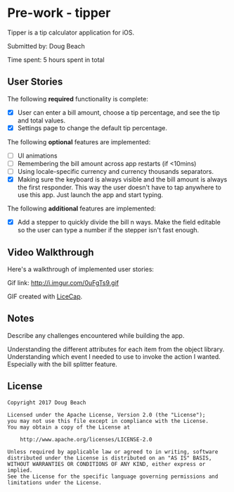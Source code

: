 # Pre-work - tipper

Tipper is a tip calculator application for iOS.

Submitted by: Doug Beach

Time spent: 5 hours spent in total

## User Stories

The following **required** functionality is complete:

* [X] User can enter a bill amount, choose a tip percentage, and see the tip and total values.
* [X] Settings page to change the default tip percentage.

The following **optional** features are implemented:
* [ ] UI animations
* [ ] Remembering the bill amount across app restarts (if <10mins)
* [ ] Using locale-specific currency and currency thousands separators.
* [X] Making sure the keyboard is always visible and the bill amount is always the first responder. This way the user doesn't have to tap anywhere to use this app. Just launch the app and start typing.

The following **additional** features are implemented:

- [X] Add a stepper to quickly divide the bill n ways. Make the field editable so the user can type a number if the stepper isn't fast enough.

## Video Walkthrough 

Here's a walkthrough of implemented user stories:

Gif link: http://i.imgur.com/0uFgTs9.gif

GIF created with [LiceCap](http://www.cockos.com/licecap/).

## Notes

Describe any challenges encountered while building the app.

Understanding the different attributes for each item from the object library.
Understanding which event I needed to use to invoke the action I wanted. Especially with the bill splitter feature.

## License

    Copyright 2017 Doug Beach

    Licensed under the Apache License, Version 2.0 (the "License");
    you may not use this file except in compliance with the License.
    You may obtain a copy of the License at

        http://www.apache.org/licenses/LICENSE-2.0

    Unless required by applicable law or agreed to in writing, software
    distributed under the License is distributed on an "AS IS" BASIS,
    WITHOUT WARRANTIES OR CONDITIONS OF ANY KIND, either express or implied.
    See the License for the specific language governing permissions and
    limitations under the License.
